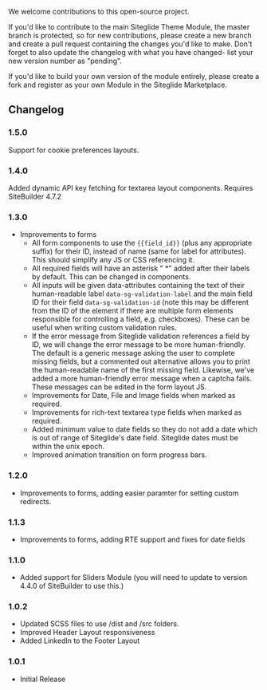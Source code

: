 We welcome contributions to this open-source project. 

If you'd like to contribute to the main Siteglide Theme Module, the master branch is protected, so for new contributions, please create a new branch and create a pull request containing the changes you'd like to make. Don't forget to also update the changelog with what you have changed- list your new version number as "pending".

If you'd like to build your own version of the module entirely, please create a fork and register as your own Module in the Siteglide Marketplace.

## Changelog

### 1.5.0

Support for cookie preferences layouts.

### 1.4.0

Added dynamic API key fetching for textarea layout components. Requires SiteBuilder 4.7.2
### 1.3.0

- Improvements to forms
  - All form components to use the `{{field_id}}` (plus any appropriate suffix) for their ID, instead of name (same for label for attributes). This should simplify any JS or CSS referencing it.
  - All required fields will have an asterisk " *" added after their labels by default. This can be changed in components.
  - All inputs will be given data-attributes containing the text of their human-readable label `data-sg-validation-label` and the main field ID for their field `data-sg-validation-id` (note this may be different from the ID of the element if there are multiple form elements responsible for controlling a field, e.g. checkboxes). These can be useful when writing custom validation rules.
  - If the error message from Siteglide validation references a field by ID, we will change the error message to be more human-friendly. The default is a generic message asking the user to complete missing fields, but a commented out alternative allows you to print the human-readable name of the first missing field. Likewise, we've added a more human-friendly error message when a captcha fails. These messages can be edited in the form layout JS.
  - Improvements for Date, File and Image fields when marked as required.
  - Improvements for rich-text textarea type fields when marked as required.
  - Added minimum value to date fields so they do not add a date which is out of range of Siteglide's date field. Siteglide dates must be within the unix epoch.
  - Improved animation transition on form progress bars.

### 1.2.0

- Improvements to forms, adding easier paramter for setting custom redirects.

### 1.1.3

- Improvements to forms, adding RTE support and fixes for date fields

### 1.1.0

- Added support for Sliders Module (you will need to update to version 4.4.0 of SiteBuilder to use this.)

### 1.0.2

- Updated SCSS files to use /dist and /src folders.
- Improved Header Layout responsiveness
- Added LinkedIn to the Footer Layout

### 1.0.1

- Initial Release
